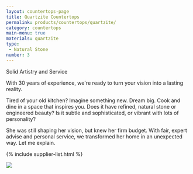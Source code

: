 ```yaml
---
layout: countertops-page
title: Quartzite Countertops
permalink: products/countertops/quartzite/
category: countertops
main-menu: true
materials: quartzite
type:
 - Natural Stone
number: 3
---
```


<div class="content">
<div class="content__text">
<p class="is-first-heading h2">Solid Artistry and Service</p>
<p class="h3">With 30 years of experience, we're ready to turn your vision into a lasting reality.</p>

Tired of your old kitchen? Imagine something new. Dream big. Cook and dine in a space that inspires you. Does it have refined, natural stone or engineered beauty? Is it subtle and sophisticated, or vibrant with lots of personality?

She was still shaping her vision, but knew her firm budget. With fair, expert advise and personal service, we transformed her home in an unexpected way. Let me explain.

{% include supplier-list.html %}
</div>

<div class="content__image fixedsticky">
<img src="{{ site.url }}/assets/images/kitchen-2.jpg">
</div>
</div>
